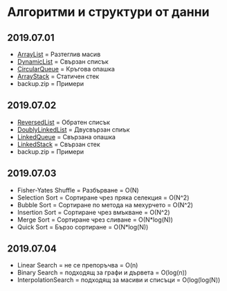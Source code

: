 # Алгоритми и структури от данни

## 2019.07.01
- [ArrayList](2019.07.01/ArrayList) = Разтеглив масив
- [DynamicList](2019.07.01/DynamicList) = Свързан списък
- [CircularQueue](2019.07.01/CircularQueue) = Кръгова опашка
- [ArrayStack](2019.07.01/ArrayStack) = Статичен стек
- backup.zip = Примери

## 2019.07.02
- [ReversedList](2019.07.02/ReversedList) = Обратен списък
- [DoublyLinkedList](2019.07.02/DoublyLinkedList) = Двусвързан спиък
- [LinkedQueue](2019.07.02/LinkedQueue) =  Свързана опашка
- [LinkedStack](2019.07.02/LinkedStack) = Свързан стек
- backup.zip = Примери

## 2019.07.03
- Fisher-Yates Shuffle = Разбърване = О(N)
- Selection Sort = Сортиране чрез пряка селекция = О(N^2)
- Bubble Sort = Сортиране по метода на мехурчето = О(N^2)
- Insertion Sort = Сортиране чрез вмъкване = О(N^2)
- Merge Sort = Сортиране чрез сливане = O(N*log(N))
- Quick Sort = Бързо сортиране = O(N*log(N))

## 2019.07.04
- Linear Search = не се препоръчва = O(n)
- Binary Search = подходящ за графи и дървета = O(log(n))
- InterpolationSearch = подходящ за масиви и списъци = O(log(log(N))